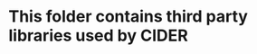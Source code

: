 This folder contains third party libraries used by CIDER
========================================================

